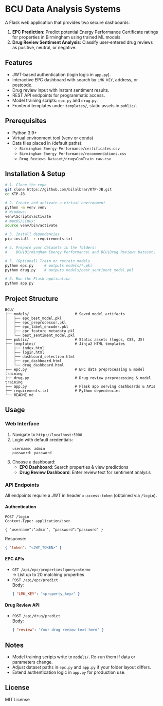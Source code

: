 # BCU Data Analysis Systems

A Flask web application that provides two secure dashboards:

1. **EPC Prediction**: Predict potential Energy Performance Certificate ratings for properties in Birmingham using trained ML models.  
2. **Drug Review Sentiment Analysis**: Classify user-entered drug reviews as positive, neutral, or negative.

## Features
- JWT-based authentication (login logic in `app.py`).  
- Interactive EPC dashboard with search by `LMK_KEY`, address, or postcode.  
- Drug review input with instant sentiment results.  
- REST API endpoints for programmatic access.  
- Model training scripts: `epc.py` and `drug.py`.  
- Frontend templates under `templates/`, static assets in `public/`.

## Prerequisites
- Python 3.9+  
- Virtual environment tool (venv or conda)  
- Data files placed in (default paths):
  - `Birmingham Energy Performance/certificates.csv`
  - `Birmingham Energy Performance/recommendations.csv`
  - `Drug Reviews Dataset/drugsComTrain_raw.csv`

## Installation & Setup
```bash
# 1. Clone the repo
git clone https://github.com/bilalbrar/KTP-JB.git
cd KTP-JB

# 2. Create and activate a virtual environment
python -m venv venv
# Windows:
venv\Scripts\activate
# macOS/Linux:
source venv/bin/activate

# 3. Install dependencies
pip install -r requirements.txt

# 4. Prepare your datasets in the folders:
#    BCU\Birmingham Energy Performance\ and BCU\Drug Reviews Dataset\

# 5. (Optional) Train or retrain models
python epc.py     # outputs models/*.pkl
python drug.py    # outputs models/best_sentiment_model.pkl

# 6. Run the Flask application
python app.py
```

## Project Structure
```
BCU/
├── models/                     # Saved model artifacts
│   ├── epc_best_model.pkl
│   ├── epc_preprocessor.pkl
│   ├── epc_label_encoder.pkl
│   ├── epc_feature_metadata.pkl
│   └── best_sentiment_model.pkl
├── public/                     # Static assets (logos, CSS, JS)
├── templates/                  # Jinja2 HTML templates
│   ├── index.html
│   ├── login.html
│   ├── dashboard_selection.html
│   ├── epc_dashboard.html
│   └── drug_dashboard.html
├── epc.py                      # EPC data preprocessing & model training
├── drug.py                     # Drug review preprocessing & model training
├── app.py                      # Flask app serving dashboards & APIs
├── requirements.txt            # Python dependencies
└── README.md

```

## Usage

### Web Interface
1. Navigate to `http://localhost:5000`  
2. Login with default credentials:
   ```
   username: admin
   password: password
   ```  
3. Choose a dashboard:
   - **EPC Dashboard**: Search properties & view predictions  
   - **Drug Review Dashboard**: Enter review text for sentiment analysis  

### API Endpoints
All endpoints require a JWT in header `x-access-token` (obtained via `/login`).

#### Authentication
```
POST /login
Content-Type: application/json

{ "username":"admin", "password":"password" }
```
Response:
```json
{ "token": "<JWT_TOKEN>" }
```

#### EPC APIs
- `GET /api/epc/properties?query=<term>`  
  → List up to 20 matching properties  
- `POST /api/epc/predict`  
  Body:
  ```json
  { "LMK_KEY": "<property_key>" }
  ```

#### Drug Review API
- `POST /api/drug/predict`  
  Body:
  ```json
  { "review": "Your drug review text here" }
  ```

## Notes
- Model training scripts write to `models/`. Re-run them if data or parameters change.  
- Adjust dataset paths in `epc.py` and `app.py` if your folder layout differs.  
- Extend authentication logic in `app.py` for production use.

## License
MIT License

